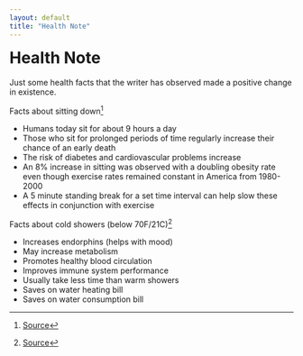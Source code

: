 ```yaml
---
layout: default
title: "Health Note"
---
```


<h1 style="margin-top:1rem">Health Note <i class="fas fa-cookie"></i></h1>

Just some health facts that the writer has observed made a positive change in existence.

Facts about sitting down[^1]

* Humans today sit for about 9 hours a day
* Those who sit for prolonged periods of time regularly increase their chance of an early death
* The risk of diabetes and cardiovascular problems increase
* An 8% increase in sitting was observed with a doubling obesity rate even though exercise rates remained constant in America from 1980-2000
* A 5 minute standing break for a set time interval can help slow these effects in conjunction with exercise

Facts about cold showers (below 70F/21C)[^2]

* Increases endorphins (helps with mood)
* May increase metabolism
* Promotes healthy blood circulation
* Improves immune system performance
* Usually take less time than warm showers
* Saves on water heating bill
* Saves on water consumption bill

<i class="fas fa-cookie"></i>

[^1]: [Source](https://www.diygenius.com/your-desk-job-is-killing-you-the-truth-about-sitting-down-infographic/)
[^2]: [Source](https://www.healthline.com/health/cold-shower-benefits#takeaway)
